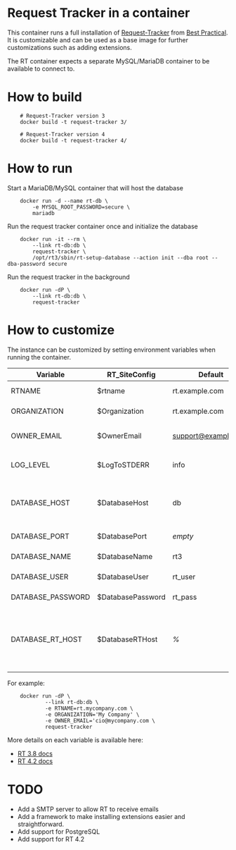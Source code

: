 # Request Tracker in a container

This container runs a full installation of [Request-Tracker](https://www.bestpractical.com/rt/) from [Best Practical](https://www.bestpractical.com). It is customizable and can be used as a base image for further customizations such as adding extensions.

The RT container expects a separate MySQL/MariaDB container to be available to connect to.

# How to build

        # Request-Tracker version 3
        docker build -t request-tracker 3/

        # Request-Tracker version 4
        docker build -t request-tracker 4/

# How to run

Start a MariaDB/MySQL container that will host the database

        docker run -d --name rt-db \
            -e MYSQL_ROOT_PASSWORD=secure \
            mariadb

Run the request tracker container once and initialize the database

        docker run -it --rm \
            --link rt-db:db \
            request-tracker \
            /opt/rt3/sbin/rt-setup-database --action init --dba root --dba-password secure

Run the request tracker in the background

        docker run -dP \
            --link rt-db:db \
            request-tracker

# How to customize

The instance can be customized by setting environment variables when running the container.

| Variable | RT_SiteConfig | Default | Description |
| -------- | ------------- | ------- | ----------- |
| RTNAME | $rtname | rt.example.com | Name of your RT instance |
| ORGANIZATION | $Organization | rt.example.com | Name of your organization |
| OWNER_EMAIL | $OwnerEmail | support@example.com | Email address where errors will be sent to |
| LOG_LEVEL | $LogToSTDERR | info | Log level of logs sent to STDERR |
| DATABASE_HOST | $DatabaseHost | db | Your database host (hostname of your linked container) |
| DATABASE_PORT | $DatabasePort | _empty_ | Your database port |
| DATABASE_NAME | $DatabaseName | rt3 | RT database name |
| DATABASE_USER | $DatabaseUser | rt_user | RT database username |
| DATABASE_PASSWORD | $DatabasePassword | rt_pass | RT database password |
| DATABASE_RT_HOST | $DatabaseRTHost | _%_ | Hostname which will be used when creating the database GRANT (ex: 'rt_user'@'%') |

For example:

        docker run -dP \
                --link rt-db:db \
                -e RTNAME=rt.mycompany.com \
                -e ORGANIZATION='My Company' \
                -e OWNER_EMAIL='cio@mycompany.com \
                request-tracker

More details on each variable is available here: 
- [RT 3.8 docs](https://www.bestpractical.com/docs/rt/3.8/RT_Config.html)
- [RT 4.2 docs](https://www.bestpractical.com/docs/rt/4.2/RT_Config.html)


# TODO

- Add a SMTP server to allow RT to receive emails
- Add a framework to make installing extensions easier and straightforward.
- Add support for PostgreSQL
- Add support for RT 4.2
